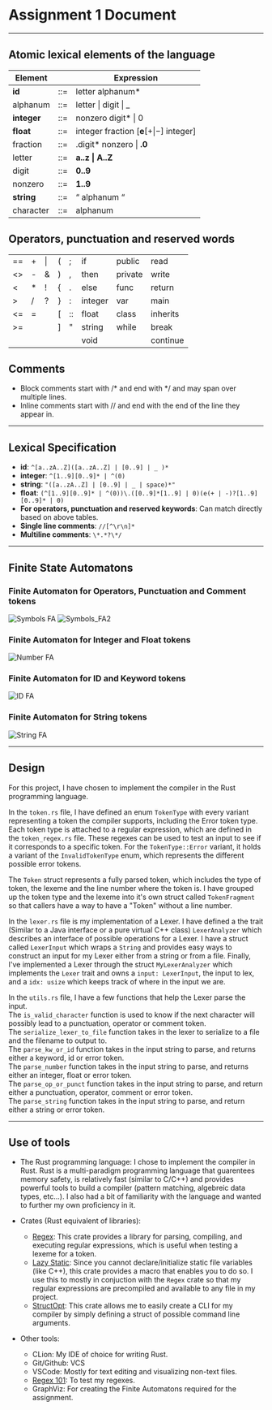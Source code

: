 # Assignment 1 Document
___
## Atomic lexical elements of the language
| Element  	|    	| Expression                         	|
|----------	|-----	|------------------------------------	|
| **id**    | ::= 	| letter alphanum*                   	|
| alphanum 	| ::= 	| letter &#124; digit &#124; _          |
|**integer**| ::= 	| nonzero digit* &#124; 0               |
| **float** | ::= 	| integer fraction [**e**[+&#124;−] integer]|
| fraction 	| ::= 	| .digit* nonzero &#124; **.0**         |
| letter   	| ::= 	| **a..z &#124; A..Z**                  |
| digit    	| ::= 	| **0..9**                               	|
| nonzero  	| ::= 	| **1..9**                               	|
| **string**| ::= 	| “ alphanum “                       	|
| character | ::=   | alphanum | space
## Operators, punctuation and reserved words
|	|	|	|	|	|	|	||
|----	|---	|----	|---	|----	|---------	|---------	|----------	|
| == 	| + 	| &#124;| ( 	| ;  	| if      	| public  	| read     	|
| <> 	| - 	| &  	| ) 	| ,  	| then    	| private 	| write    	|
| <  	| * 	| !  	| { 	| .  	| else    	| func    	| return   	|
| \>  	| / 	| ?  	| } 	| :  	| integer 	| var     	| main     	|
| <= 	| = 	|    	| \[ 	| :: 	| float   	| class   	| inherits 	|
| >= 	|   	|    	| ] 	| "  	| string  	| while   	| break    	|
|    	|   	|    	|   	|    	| void    	|         	| continue 	|
## Comments
  - Block comments start with /* and end with */ and may span over multiple lines.
  - Inline comments start with // and end with the end of the line they appear in.
___

## Lexical Specification
 - **id**: `^[a..zA..Z]([a..zA..Z] | [0..9] | _ )*`
 - **integer**: `^[1..9][0..9]* | ^(0)`
 - **string**: `"([a..zA..Z] | [0..9] | _ | space)*"`
 - **float**: `(^[1..9][0..9]* | ^(0))\.([0..9]*[1..9] | 0)(e(+ | -)?[1..9][0..9]* | 0)`
 - **For operators, punctuation and reserved keywords**: Can match directly based on above tables.
 - **Single line comments**: `//[^\r\n]*`
 - **Multiline  comments**: `\*.*?\*/`
___

## Finite State Automatons
### Finite Automaton for Operators, Punctuation and Comment tokens
![Symbols FA](Lexer_Symbols_FA.png)
![Symbols_FA2](Lexer_Symbols_2_FA.png)
### Finite Automaton for Integer and Float tokens
![Number FA](Lexer_Number_FA.png)
### Finite Automaton for ID and Keyword tokens
![ID FA](Lexer_ID_FA.png)
### Finite Automaton for String tokens
![String FA](Lexer_String_FA.png)
___

## Design
For this project, I have chosen to implement the compiler in the Rust programming language.

In the `token.rs` file, I have defined an enum `TokenType` with every variant representing a token the compiler supports, including the Error token type. Each token type is attached to a regular expression, which are defined in the `token_regex.rs` file.
These regexes can be used to test an input to see if it corresponds to a specific token.
For the `TokenType::Error` variant, it holds a variant of the `InvalidTokenType` enum, which represents the different possible error tokens.

The `Token` struct represents a fully parsed token, which includes the type of token, the lexeme and the line number where the token is. I have grouped up the token type and the lexeme into it's own struct called `TokenFragment` so that callers have a way to have a "Token" without a line number.

In the `lexer.rs` file is my implementation of a Lexer. I have defined a the trait (Similar to a Java interface or a pure virtual C++ class) `LexerAnalyzer` which describes an interface of possible operations for a Lexer.
I have a struct called `LexerInput` which wraps a `String` and provides easy ways to construct an input for my Lexer either from a string or from a file. Finally, I've implemented a Lexer through the struct `MyLexerAnalyzer` which implements the `Lexer` trait and owns a `input: LexerInput`, the input to lex, and a `idx: usize` which keeps track of where in the input we are. 

In the `utils.rs` file, I have a few functions that help the Lexer parse the input.  
The `is_valid_character` function is used to know if the next character will possibly lead to a punctuation, operator or comment token.  
The `serialize_lexer_to_file` function takes in the lexer to serialize to a file and the filename to output to.  
The `parse_kw_or_id` function takes in the input string to parse, and returns either a keyword, id or error token.  
The `parse_number` function takes in the input string to parse, and returns either an integer, float or error token.  
The `parse_op_or_punct` function takes in the input string to parse, and return either a punctuation, operator, comment or error token.  
The `parse_string` function takes in the input string to parse, and return either a string or error token.  
___

## Use of tools
 - The Rust programming language: I chose to implement the compiler in Rust. Rust is a multi-paradigm programming language that guarentees memory safety, is relatively fast (similar to C/C++) and provides powerful tools to build a compiler (pattern matching, algebreic data types, etc...). I also had a bit of familiarity with the language and wanted to further my own proficiency in it.

 - Crates (Rust equivalent of libraries): 
    - [Regex](https://github.com/rust-lang/regex): This crate provides a library for parsing, compiling, and executing regular expressions, which is useful when testing a lexeme for a token.
    - [Lazy Static](https://github.com/rust-lang-nursery/lazy-static.rs): Since you cannot declare/initialize static file variables (like C++), this crate provides a macro that enables you to do so. I use this to mostly in conjuction with the `Regex` crate so that my regular expressions are precompiled and available to any file in my project.
    - [StructOpt](https://github.com/TeXitoi/structopt): This crate allows me to easily create a CLI for my compiler by simply defining a struct of possible command line arguments.
- Other tools:
    - CLion: My IDE of choice for writing Rust.
    - Git/Github: VCS
    - VSCode: Mostly for text editing and visualizing non-text files.
    - [Regex 101](https://regex101.com/): To test my regexes.
    - GraphViz: For creating the Finite Automatons required for the assignment. 
